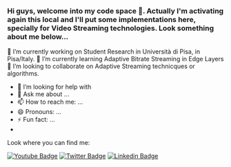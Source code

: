 ### Hi guys, welcome into my code space 👋. Actually I'm activating again this local and I'll put some implementations here, specially for Video Streaming technologies. Look something about me below...

🔭 I’m currently working on Student Research in Università di Pisa, in Pisa/Italy.
🌱 I’m currently learning Adaptive Bitrate Streaming in Edge Layers
👯 I’m looking to collaborate on Adaptive Streaming technicques or algorithms.
- 🤔 I’m looking for help with 
- 💬 Ask me about ...
- 📫 How to reach me: ...
- 😄 Pronouns: ...
- ⚡ Fun fact: ...
- 
Look where you can find me: 

[![Youtube Badge](https://img.shields.io/badge/-Youtube-FF0000?style=flat-square&labelColor=FF0000&logo=youtube&logoColor=white&link=https://www.youtube.com/c/AndreMoraes-chameoandre)](https://www.youtube.com/c/AndreMoraes-chameoandre)
[![Twitter Badge](https://img.shields.io/badge/-Twitter-1ca0f1?style=flat-square&labelColor=1ca0f1&logo=twitter&logoColor=white&link=https://twitter.com/chameoandre)](https://twitter.com/chameoandre)
[![Linkedin Badge](https://img.shields.io/badge/-LinkedIn-blue?style=flat-square&logo=Linkedin&logoColor=white&link=https://www.linkedin.com/in/andre-moraes-b9554659/)](https://www.linkedin.com/in/andre-moraes-b9554659/)

<!--
**chameoandre/chameoandre** is a ✨ _special_ ✨ repository because its `README.md` (this file) appears on your GitHub profile.

Here are some ideas to get you started:

- 🔭 I’m currently working on ...
- 🌱 I’m currently learning ...
- 👯 I’m looking to collaborate on ...
- 🤔 I’m looking for help with ...
- 💬 Ask me about ...
- 📫 How to reach me: ...
- 😄 Pronouns: ...
- ⚡ Fun fact: ...
-->
